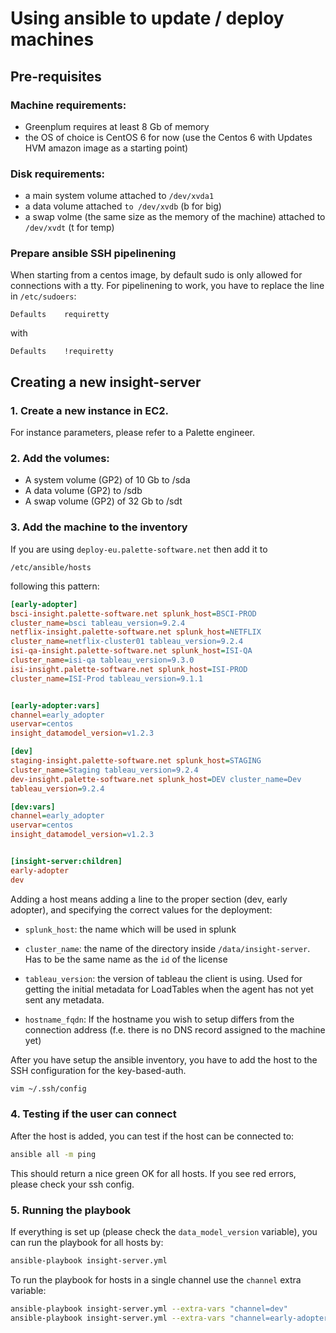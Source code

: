 # Using ansible to update / deploy machines

## Pre-requisites

### Machine requirements:


- Greenplum requires at least 8 Gb of memory
- the OS of choice is CentOS 6 for now (use the Centos 6 with Updates
  HVM amazon image as a starting point)


### Disk requirements:

- a main system volume attached to ```/dev/xvda1```
- a data volume attached ```to /dev/xvdb``` (b for big)
- a swap volme (the same size as the memory of the machine) attached to ```/dev/xvdt``` (t for temp)


### Prepare ansible SSH pipelinening

When starting from a centos image, by default sudo is only allowed for
connections with a tty. For pipelinening to work, you have to replace
the line in ```/etc/sudoers```:

```
Defaults    requiretty
```

with

```
Defaults    !requiretty
```


## Creating a new insight-server

### 1. Create a new instance in EC2.

For instance parameters, please refer to a Palette engineer.

### 2. Add the volumes:

- A system volume (GP2) of 10 Gb to /sda
- A data volume (GP2) to /sdb
- A swap volume (GP2)  of 32 Gb to /sdt

### 3. Add the machine to the inventory

If you are using `deploy-eu.palette-software.net` then add it to

```/etc/ansible/hosts```

following this pattern:

```ini
[early-adopter]
bsci-insight.palette-software.net splunk_host=BSCI-PROD
cluster_name=bsci tableau_version=9.2.4
netflix-insight.palette-software.net splunk_host=NETFLIX
cluster_name=netflix-cluster01 tableau_version=9.2.4
isi-qa-insight.palette-software.net splunk_host=ISI-QA
cluster_name=isi-qa tableau_version=9.3.0
isi-insight.palette-software.net splunk_host=ISI-PROD
cluster_name=ISI-Prod tableau_version=9.1.1


[early-adopter:vars]
channel=early_adopter
uservar=centos
insight_datamodel_version=v1.2.3

[dev]
staging-insight.palette-software.net splunk_host=STAGING
cluster_name=Staging tableau_version=9.2.4
dev-insight.palette-software.net splunk_host=DEV cluster_name=Dev
tableau_version=9.2.4

[dev:vars]
channel=early_adopter
uservar=centos
insight_datamodel_version=v1.2.3


[insight-server:children]
early-adopter
dev

```

Adding a host means adding a line to the proper section (dev, early
adopter), and specifying the correct values for the deployment:

- ```splunk_host```: the name which will be used in splunk

- ```cluster_name```: the name of the directory inside
  ```/data/insight-server```. Has to be the same name as the ```id``` of
the license

- ```tableau_version```: the version of tableau the client is using.
  Used for getting the initial metadata for LoadTables when the agent
  has not yet sent any metadata.

- ```hostname_fqdn```: If the hostname you wish to setup differs from
  the
  connection address (f.e. there is no DNS record assigned to the
  machine yet)


After you have setup the ansible inventory, you have to add the host to
the SSH configuration for the key-based-auth.

```bash
vim ~/.ssh/config
```

### 4. Testing if the user can connect

After the host is added, you can test if the host can be connected to:

```bash
ansible all -m ping
```

This should return a nice green OK for all hosts. If you see red errors,
please check your ssh config.


### 5. Running the playbook

If everything is set up (please check the ```data_model_version```
variable), you can run the playbook for all hosts by:

```bash
ansible-playbook insight-server.yml
```

To run the playbook for hosts in a single channel use the ```channel```
extra variable:

```bash
ansible-playbook insight-server.yml --extra-vars "channel=dev"
ansible-playbook insight-server.yml --extra-vars "channel=early-adopter"
```

